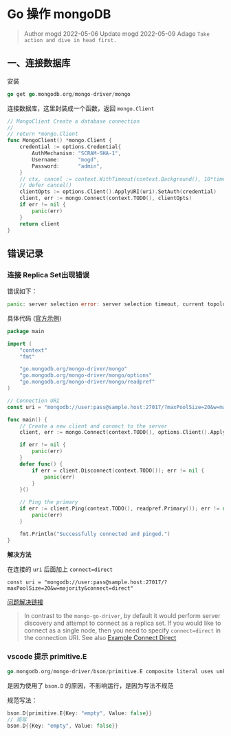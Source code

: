 # Go 操作 mongoDB
> Author mogd 2022-05-06
> Update mogd 2022-05-09
> Adage `Take action and dive in head first.`

## 一、连接数据库

安装

```go
go get go.mongodb.org/mongo-driver/mongo
```

连接数据库，这里封装成一个函数，返回 `mongo.Client`

```go
// MongoClient Create a database connection
//
// return *mongo.Client
func MongoClient() *mongo.Client {
	credential := options.Credential{
		AuthMechanism: "SCRAM-SHA-1",
		Username:      "mogd",
		Password:      "admin",
	}
	// ctx, cancel := context.WithTimeout(context.Background(), 10*time.Second)
	// defer cancel()
	clientOpts := options.Client().ApplyURI(uri).SetAuth(credential)
	client, err := mongo.Connect(context.TODO(), clientOpts)
	if err != nil {
		panic(err)
	}
	return client
}
```





## 错误记录

### 连接 Replica Set出现错误

错误如下：
```go
panic: server selection error: server selection timeout, current topology: { Type: ReplicaSetNoPrimary, Servers: [{ Addr: 127.0.0.1:27017, Type: Unknown, Last error: connection() error occurred during connection handshake: dial tcp 127.0.0.1:27017: connectex: No connection could be made because the target machine actively refused it. }, ] }
```

具体代码 ([官方示例](https://www.mongodb.com/docs/drivers/go/current/fundamentals/connection/#connection-uri))

```go
package main

import (
	"context"
	"fmt"

	"go.mongodb.org/mongo-driver/mongo"
	"go.mongodb.org/mongo-driver/mongo/options"
	"go.mongodb.org/mongo-driver/mongo/readpref"
)

// Connection URI
const uri = "mongodb://user:pass@sample.host:27017/?maxPoolSize=20&w=majority"

func main() {
	// Create a new client and connect to the server
	client, err := mongo.Connect(context.TODO(), options.Client().ApplyURI(uri))

	if err != nil {
		panic(err)
	}
	defer func() {
		if err = client.Disconnect(context.TODO()); err != nil {
			panic(err)
		}
	}()

	// Ping the primary
	if err := client.Ping(context.TODO(), readpref.Primary()); err != nil {
		panic(err)
	}

	fmt.Println("Successfully connected and pinged.")
}
```

**解决方法**

在连接的 `uri` 后面加上 `connect=direct`

`const uri = "mongodb://user:pass@sample.host:27017/?maxPoolSize=20&w=majority&connect=direct"`

[问题解决链接](https://stackoverflow.com/questions/56393513/docker-and-mongo-go-driver-server-selection-error)

> In contrast to the `mongo-go-driver`, by default it would perform server discovery and attempt to connect as a replica set. If you would like to connect as a single node, then you need to specify `connect=direct` in the connection URI. See also [Example Connect Direct](https://godoc.org/go.mongodb.org/mongo-driver/mongo#example-Connect--Direct)

### vscode 提示 primitive.E 

```go
go.mongodb.org/mongo-driver/bson/primitive.E composite literal uses unkeyed fields
```

是因为使用了 `bson.D` 的原因，不影响运行，是因为写法不规范

规范写法：
```go
bson.D{primitive.E{Key: "empty", Value: false}}
// 简写
bson.D{{Key: "empty", Value: false}}
```